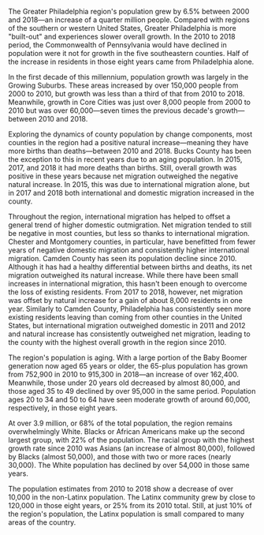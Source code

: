 The Greater Philadelphia region's population grew by 6.5% between 2000 and 2018—an increase of a quarter million people. Compared with regions of the southern or western United States, Greater Philadelphia is more "built-out" and experiences slower overall growth. In the 2010 to 2018 period, the Commonwealth of Pennsylvania would have declined in population were it not for growth in the five southeastern counties. Half of the increase in residents in those eight years came from Philadelphia alone.

In the first decade of this millennium, population growth was largely in the Growing Suburbs. These areas increased by over 150,000 people from 2000 to 2010, but growth was less than a third of that from 2010 to 2018. Meanwhile, growth in Core Cities was just over 8,000 people from 2000 to 2010 but was over 60,000—seven times the previous decade's growth—between 2010 and 2018.

Exploring the dynamics of county population by change components, most counties in the region had a positive natural increase—meaning they have more births than deaths—between 2010 and 2018. Bucks County has been the exception to this in recent years due to an aging population. In 2015, 2017, and 2018 it had more deaths than births. Still, overall growth was positive in these years because net migration outweighed the negative natural increase. In 2015, this was due to international migration alone, but in 2017 and 2018 both international and domestic migration increased in the county.

Throughout the region, international migration has helped to offset a general trend of higher domestic outmigration. Net migration tended to still be negative in most counties, but less so thanks to international migration. Chester and Montgomery counties, in particular, have benefitted from fewer years of negative domestic migration and consistently higher international migration. Camden County has seen its population decline since 2010. Although it has had a healthy differential between births and deaths, its net migration outweighed its natural increase. While there have been small increases in international migration, this hasn't been enough to overcome the loss of existing residents. From 2017 to 2018, however, net migration was offset by natural increase for a gain of about 8,000 residents in one year. Similarly to Camden County, Philadelphia has consistently seen more existing residents leaving than coming from other counties in the United States, but international migration outweighed domestic in 2011 and 2012 and natural increase has consistently outweighed net migration, leading to the county with the highest overall growth in the region since 2010.

The region's population is aging. With a large portion of the Baby Boomer generation now aged 65 years or older, the 65-plus population has grown from 752,900 in 2010 to 915,300 in 2018—an increase of over 162,400. Meanwhile, those under 20 years old decreased by almost 80,000, and those aged 35 to 49 declined by over 95,000 in the same period. Population ages 20 to 34 and 50 to 64 have seen moderate growth of around 60,000, respectively, in those eight years.

At over 3.9 million, or 68% of the total population, the region remains overwhelmingly White. Blacks or African Americans make up the second largest group, with 22% of the population. The racial group with the highest growth rate since 2010 was Asians (an increase of almost 80,000), followed by Blacks (almost 50,000), and those with two or more races (nearly 30,000). The White population has declined by over 54,000 in those same years.

The population estimates from 2010 to 2018 show a decrease of over 10,000 in the non-Latinx population. The Latinx community grew by close to 120,000 in those eight years, or 25% from its 2010 total. Still, at just 10% of the region's population, the Latinx population is small compared to many areas of the country.